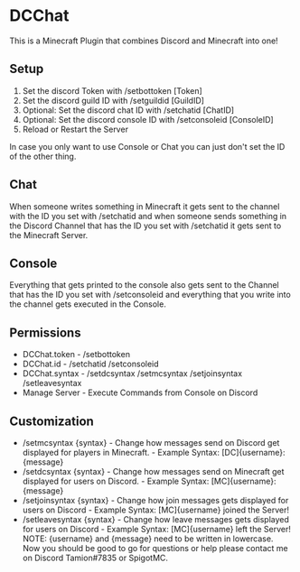 # DCChat
This is a Minecraft Plugin that combines Discord and Minecraft into one!
## Setup
1. Set the discord Token with /setbottoken [Token]
2. Set the discord guild ID with /setguildid [GuildID]
3. Optional: Set the discord chat ID with /setchatid [ChatID]
4. Optional: Set the discord console ID with /setconsoleid [ConsoleID]
5. Reload or Restart the Server

In case you only want to use Console or Chat you can just don't set the ID of the other thing.
## Chat
When someone writes something in Minecraft it gets sent to the channel with the ID you set with /setchatid and when someone sends something in the Discord Channel that has the ID you set with /setchatid it gets sent to the Minecraft Server.

## Console
Everything that gets printed to the console also gets sent to the Channel that has the ID you set with /setconsoleid and everything that you write into the channel gets executed in the Console.

## Permissions
- DCChat.token - /setbottoken
- DCChat.id - /setchatid /setconsoleid
- DCChat.syntax - /setdcsyntax /setmcsyntax /setjoinsyntax /setleavesyntax
- Manage Server - Execute Commands from Console on Discord

## Customization
- /setmcsyntax {syntax} - Change how messages send on Discord get displayed for players in Minecraft. - Example Syntax: [DC]{username}: {message}
- /setdcsyntax {syntax} - Change how messages send on Minecraft get displayed for users on Discord. - Example Syntax: [MC]{username}: {message}
- /setjoinsyntax {syntax} - Change how join messages gets displayed for users on Discord - Example Syntax: [MC]{username} joined the Server!
- /setleavesyntax {syntax} - Change how leave messages gets displayed for users on Discord - Example Syntax: [MC]{username} left the Server!
NOTE: {username} and {message} need to be written in lowercase.\
Now you should be good to go for questions or help please contact me on Discord Tamion#7835 or SpigotMC.